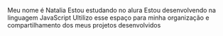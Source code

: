 Meu nome é Natalia 
Estou estudando no alura 
Estou desenvolvendo na linguagem JavaScript
Ultilizo esse espaço para minha organização e compartilhamento dos meus projetos desenvolvidos 
